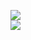 [![](https://img.shields.io/badge/Made%20With-Github%20Spray-lightgrey.svg?style=for-the-badge&logo=github)](https://github.com/Annihil/github-spray#16464)  
[![](https://i.imgur.com/2DrTn0Z.gif)](https://github.com/Annihil/github-spray)